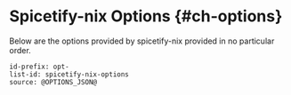 # Spicetify-nix Options {#ch-options}

Below are the options provided by spicetify-nix provided in no particular order.
```{=include=} options
id-prefix: opt-
list-id: spicetify-nix-options
source: @OPTIONS_JSON@
```
